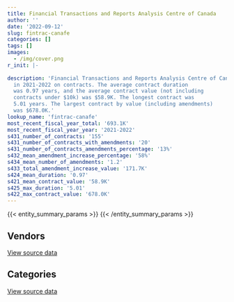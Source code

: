 ```yaml
---
title: Financial Transactions and Reports Analysis Centre of Canada
author: ''
date: '2022-09-12'
slug: fintrac-canafe
categories: []
tags: []
images:
  - /img/cover.png
r_init: |-
  
description: 'Financial Transactions and Reports Analysis Centre of Canada spent an estimated $693.1K
  in 2021-2022 on contracts. The average contract duration
  was 0.97 years, and the average contract value (not including
  contracts under $10k) was $58.9K. The longest contract was
  5.01 years. The largest contract by value (including amendments)
  was $678.0K.'
lookup_name: 'fintrac-canafe'
most_recent_fiscal_year_total: '693.1K'
most_recent_fiscal_year_year: '2021-2022'
s431_number_of_contracts: '155'
s431_number_of_contracts_with_amendments: '20'
s431_number_of_contracts_amendments_percentage: '13%'
s432_mean_amendment_increase_percentage: '58%'
s434_mean_number_of_amendments: '1.2'
s433_total_amendment_increase_value: '171.7K'
s424_mean_duration: '0.97'
s421_mean_contract_value: '58.9K'
s425_max_duration: '5.01'
s422_max_contract_value: '678.0K'
---
```


<script src="/rmarkdown-libs/htmlwidgets/htmlwidgets.js"></script>
<link href="/rmarkdown-libs/datatables-css/datatables-crosstalk.css" rel="stylesheet" />
<script src="/rmarkdown-libs/datatables-binding/datatables.js"></script>
<script src="/rmarkdown-libs/jquery/jquery-3.6.0.min.js"></script>
<link href="/rmarkdown-libs/dt-core-bootstrap/css/dataTables.bootstrap.min.css" rel="stylesheet" />
<link href="/rmarkdown-libs/dt-core-bootstrap/css/dataTables.bootstrap.extra.css" rel="stylesheet" />
<script src="/rmarkdown-libs/dt-core-bootstrap/js/jquery.dataTables.min.js"></script>
<script src="/rmarkdown-libs/dt-core-bootstrap/js/dataTables.bootstrap.min.js"></script>
<link href="/rmarkdown-libs/crosstalk/css/crosstalk.min.css" rel="stylesheet" />
<script src="/rmarkdown-libs/crosstalk/js/crosstalk.min.js"></script>
<script src="/rmarkdown-libs/htmlwidgets/htmlwidgets.js"></script>
<link href="/rmarkdown-libs/datatables-css/datatables-crosstalk.css" rel="stylesheet" />
<script src="/rmarkdown-libs/datatables-binding/datatables.js"></script>
<script src="/rmarkdown-libs/jquery/jquery-3.6.0.min.js"></script>
<link href="/rmarkdown-libs/dt-core-bootstrap/css/dataTables.bootstrap.min.css" rel="stylesheet" />
<link href="/rmarkdown-libs/dt-core-bootstrap/css/dataTables.bootstrap.extra.css" rel="stylesheet" />
<script src="/rmarkdown-libs/dt-core-bootstrap/js/jquery.dataTables.min.js"></script>
<script src="/rmarkdown-libs/dt-core-bootstrap/js/dataTables.bootstrap.min.js"></script>
<link href="/rmarkdown-libs/crosstalk/css/crosstalk.min.css" rel="stylesheet" />
<script src="/rmarkdown-libs/crosstalk/js/crosstalk.min.js"></script>

{{< entity_summary_params >}}
{{< /entity_summary_params >}}

## Vendors

<div id="htmlwidget-1" style="width:100%;height:auto;" class="datatables html-widget"></div>
<script type="application/json" data-for="htmlwidget-1">{"x":{"style":"bootstrap","filter":"none","vertical":false,"data":[["<a href=\"/vendors/advanced_chippewa_technologies/\">Advanced Chippewa Technologies<\/a>","<a href=\"/vendors/canadian_corps_of_commissionaires/\">Canadian Corps of Commissionaires<\/a>","<a href=\"/vendors/cdw_canada/\">CDW Canada<\/a>","<a href=\"/vendors/coradix_technology_consulting/\">Coradix Technology Consulting<\/a>","<a href=\"/vendors/ecole_de_langues_abce/\">Ecole De Langues Abce<\/a>","<a href=\"/vendors/excel_human_resources/\">Excel Human Resources<\/a>","<a href=\"/vendors/fast_forward_french/\">Fast Forward French<\/a>","<a href=\"/vendors/freebalance/\">FreeBalance<\/a>","<a href=\"/vendors/gartner/\">Gartner<\/a>","<a href=\"/vendors/genesis_integration/\">Genesis Integration<\/a>","<a href=\"/vendors/goss_gilroy/\">Goss Gilroy<\/a>","<a href=\"/vendors/honeywell/\">Honeywell<\/a>","<a href=\"/vendors/ibm_canada/\">IBM Canada<\/a>","<a href=\"/vendors/ifathom/\">iFathom<\/a>","<a href=\"/vendors/kpmg/\">KPMG<\/a>","<a href=\"/vendors/lansdowne_technologies/\">Lansdowne Technologies<\/a>","<a href=\"/vendors/maplesoft_consulting/\">Maplesoft Consulting<\/a>","<a href=\"/vendors/microsoft_canada/\">Microsoft Canada<\/a>","<a href=\"/vendors/mnp/\">MNP<\/a>","<a href=\"/vendors/nisha_techonologies/\">Nisha Techonologies<\/a>","<a href=\"/vendors/qmr/\">QMR<\/a>","<a href=\"/vendors/randstad/\">Randstad<\/a>","<a href=\"/vendors/ricoh/\">Ricoh<\/a>","<a href=\"/vendors/softchoice/\">Softchoice<\/a>","<a href=\"/vendors/teramach_technologies/\">Teramach Technologies<\/a>","<a href=\"/vendors/the_aim_group/\">The AIM Group<\/a>","<a href=\"/vendors/the_right_door_consulting/\">The Right Door Consulting<\/a>","<a href=\"/vendors/toshiba_canada/\">Toshiba Canada<\/a>","<a href=\"/vendors/trm_technologies/\">TRM Technologies<\/a>","<a href=\"/vendors/xerox/\">Xerox<\/a>"],[null,214525.69,null,62150,10650,162898.32,null,19763.38,104182.36,10815.45,null,null,123998.03,null,19967.32,null,null,105496.16,null,457694.91,49720,null,93058.12,32809.87,null,null,24430.11,119424.5,34686,22124.49],[149125.1,217274.2,0,null,null,64909.68,15375,79647.29,null,43505,55822,16693.95,108234.11,161341.4,19141.88,null,38086.23,null,133214.08,18900.14,null,151872,null,null,79326,99440,23474.48,null,51980,26831.18],[148717.66,131499.8,0,317982,null,null,null,19763.38,null,null,null,null,80022.64,null,68.12,48731.25,36493.77,null,362859.24,null,null,null,null,49856.33,null,59664,9160.41,null,51980,26757.87],[null,null,null,null,null,null,null,null,null,null,null,null,95713.36,null,null,null,null,null,181926.69,null,null,null,null,77449.96,null,null,null,null,null,26757.87]],"container":"<table class=\"table table-striped table-hover row-border order-column display\">\n  <thead>\n    <tr>\n      <th>Vendor<\/th>\n      <th>2018-2019<\/th>\n      <th>2019-2020<\/th>\n      <th>2020-2021<\/th>\n      <th>2021-2022<\/th>\n    <\/tr>\n  <\/thead>\n<\/table>","options":{"order":[[4,"desc"]],"pageLength":10,"autoWidth":true,"columnDefs":[{"targets":1,"render":"function(data, type, row, meta) {\n    return type !== 'display' ? data : DTWidget.formatCurrency(data, \"$\", 2, 3, \",\", \".\", true, null);\n  }"},{"targets":2,"render":"function(data, type, row, meta) {\n    return type !== 'display' ? data : DTWidget.formatCurrency(data, \"$\", 2, 3, \",\", \".\", true, null);\n  }"},{"targets":3,"render":"function(data, type, row, meta) {\n    return type !== 'display' ? data : DTWidget.formatCurrency(data, \"$\", 2, 3, \",\", \".\", true, null);\n  }"},{"targets":4,"render":"function(data, type, row, meta) {\n    return type !== 'display' ? data : DTWidget.formatCurrency(data, \"$\", 2, 3, \",\", \".\", true, null);\n  }"},{"width":"16%","targets":[1,2,3,4]},{"className":"dt-right","targets":[1,2,3,4]}],"orderClasses":false}},"evals":["options.columnDefs.0.render","options.columnDefs.1.render","options.columnDefs.2.render","options.columnDefs.3.render"],"jsHooks":[]}</script>
<p class="text-right">
<a href="https://github.com/GoC-Spending/contracts-data/tree/main/data/out/departments/fintrac-canafe/summary_by_fiscal_year_by_vendor.csv" class="source-data-link btn btn-link">View source data</a>
</p>

## Categories

<div id="htmlwidget-2" style="width:100%;height:auto;" class="datatables html-widget"></div>
<script type="application/json" data-for="htmlwidget-2">{"x":{"style":"bootstrap","filter":"none","vertical":false,"data":[["<a href=\"/categories/facilities_and_construction/\">Facilities and construction<\/a>","<a href=\"/categories/office_management/\">Office management<\/a>","<a href=\"/categories/professional_services/\">Professional services<\/a>","<a href=\"/categories/information_technology/\">Information technology<\/a>","<a href=\"/categories/transportation_and_logistics/\">Transportation and logistics<\/a>","<a href=\"/categories/industrial_products_and_services/\">Industrial products and services<\/a>","<a href=\"/categories/security_and_protection/\">Security and protection<\/a>","<a href=\"/categories/human_capital/\">Human capital<\/a>"],[8129.71,73689.79,361397.94,1393611.98,5632.62,16644.85,214525.69,354338.08],[36596.35,62243.17,461835.74,1463323.78,97197.38,24745.01,217274.2,145688.58],[null,70879.08,378727.35,1176293.25,null,null,131499.8,47584.02],[null,26757.87,99047.04,554148.1,null,null,null,13117.35]],"container":"<table class=\"table table-striped table-hover row-border order-column display\">\n  <thead>\n    <tr>\n      <th>Category<\/th>\n      <th>2018-2019<\/th>\n      <th>2019-2020<\/th>\n      <th>2020-2021<\/th>\n      <th>2021-2022<\/th>\n    <\/tr>\n  <\/thead>\n<\/table>","options":{"order":[[4,"desc"]],"dom":"t","pageLength":30,"autoWidth":true,"columnDefs":[{"targets":1,"render":"function(data, type, row, meta) {\n    return type !== 'display' ? data : DTWidget.formatCurrency(data, \"$\", 2, 3, \",\", \".\", true, null);\n  }"},{"targets":2,"render":"function(data, type, row, meta) {\n    return type !== 'display' ? data : DTWidget.formatCurrency(data, \"$\", 2, 3, \",\", \".\", true, null);\n  }"},{"targets":3,"render":"function(data, type, row, meta) {\n    return type !== 'display' ? data : DTWidget.formatCurrency(data, \"$\", 2, 3, \",\", \".\", true, null);\n  }"},{"targets":4,"render":"function(data, type, row, meta) {\n    return type !== 'display' ? data : DTWidget.formatCurrency(data, \"$\", 2, 3, \",\", \".\", true, null);\n  }"},{"width":"16%","targets":[1,2,3,4]},{"className":"dt-right","targets":[1,2,3,4]}],"orderClasses":false,"lengthMenu":[10,25,30,50,100]}},"evals":["options.columnDefs.0.render","options.columnDefs.1.render","options.columnDefs.2.render","options.columnDefs.3.render"],"jsHooks":[]}</script>
<p class="text-right">
<a href="https://github.com/GoC-Spending/contracts-data/tree/main/data/out/departments/fintrac-canafe/summary_by_fiscal_year_by_category.csv" class="source-data-link btn btn-link">View source data</a>
</p>
